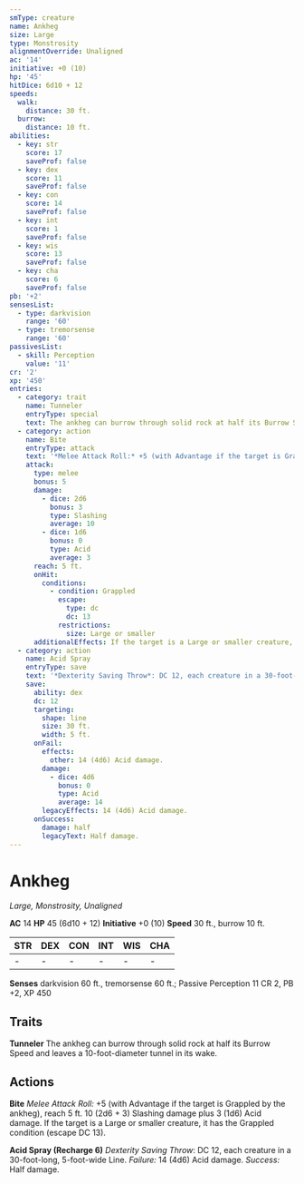 ```yaml
---
smType: creature
name: Ankheg
size: Large
type: Monstrosity
alignmentOverride: Unaligned
ac: '14'
initiative: +0 (10)
hp: '45'
hitDice: 6d10 + 12
speeds:
  walk:
    distance: 30 ft.
  burrow:
    distance: 10 ft.
abilities:
  - key: str
    score: 17
    saveProf: false
  - key: dex
    score: 11
    saveProf: false
  - key: con
    score: 14
    saveProf: false
  - key: int
    score: 1
    saveProf: false
  - key: wis
    score: 13
    saveProf: false
  - key: cha
    score: 6
    saveProf: false
pb: '+2'
sensesList:
  - type: darkvision
    range: '60'
  - type: tremorsense
    range: '60'
passivesList:
  - skill: Perception
    value: '11'
cr: '2'
xp: '450'
entries:
  - category: trait
    name: Tunneler
    entryType: special
    text: The ankheg can burrow through solid rock at half its Burrow Speed and leaves a 10-foot-diameter tunnel in its wake.
  - category: action
    name: Bite
    entryType: attack
    text: '*Melee Attack Roll:* +5 (with Advantage if the target is Grappled by the ankheg), reach 5 ft. 10 (2d6 + 3) Slashing damage plus 3 (1d6) Acid damage. If the target is a Large or smaller creature, it has the Grappled condition (escape DC 13).'
    attack:
      type: melee
      bonus: 5
      damage:
        - dice: 2d6
          bonus: 3
          type: Slashing
          average: 10
        - dice: 1d6
          bonus: 0
          type: Acid
          average: 3
      reach: 5 ft.
      onHit:
        conditions:
          - condition: Grappled
            escape:
              type: dc
              dc: 13
            restrictions:
              size: Large or smaller
      additionalEffects: If the target is a Large or smaller creature, it has the Grappled condition (escape DC 13).
  - category: action
    name: Acid Spray
    entryType: save
    text: '*Dexterity Saving Throw*: DC 12, each creature in a 30-foot-long, 5-foot-wide Line. *Failure:*  14 (4d6) Acid damage. *Success:*  Half damage.'
    save:
      ability: dex
      dc: 12
      targeting:
        shape: line
        size: 30 ft.
        width: 5 ft.
      onFail:
        effects:
          other: 14 (4d6) Acid damage.
        damage:
          - dice: 4d6
            bonus: 0
            type: Acid
            average: 14
        legacyEffects: 14 (4d6) Acid damage.
      onSuccess:
        damage: half
        legacyText: Half damage.
---
```


# Ankheg
*Large, Monstrosity, Unaligned*

**AC** 14
**HP** 45 (6d10 + 12)
**Initiative** +0 (10)
**Speed** 30 ft., burrow 10 ft.

| STR | DEX | CON | INT | WIS | CHA |
| --- | --- | --- | --- | --- | --- |
| - | - | - | - | - | - |

**Senses** darkvision 60 ft., tremorsense 60 ft.; Passive Perception 11
CR 2, PB +2, XP 450

## Traits

**Tunneler**
The ankheg can burrow through solid rock at half its Burrow Speed and leaves a 10-foot-diameter tunnel in its wake.

## Actions

**Bite**
*Melee Attack Roll:* +5 (with Advantage if the target is Grappled by the ankheg), reach 5 ft. 10 (2d6 + 3) Slashing damage plus 3 (1d6) Acid damage. If the target is a Large or smaller creature, it has the Grappled condition (escape DC 13).

**Acid Spray (Recharge 6)**
*Dexterity Saving Throw*: DC 12, each creature in a 30-foot-long, 5-foot-wide Line. *Failure:*  14 (4d6) Acid damage. *Success:*  Half damage.
